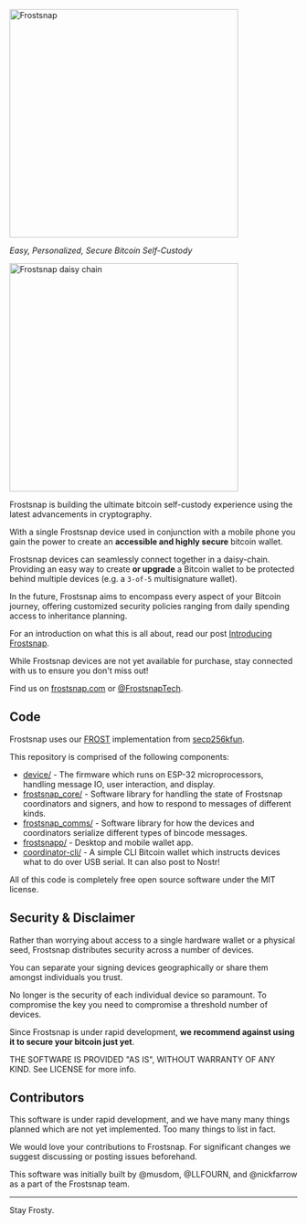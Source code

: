 [<img alt="Frostsnap" src="https://frostsnap.com/frostsnap-logo-boxed.png" width=400>](https://frostsnap.com)

_Easy, Personalized, Secure Bitcoin Self-Custody_

<img alt="Frostsnap daisy chain" src="https://frostsnap.com/frostypede_landscape.png" width=400>

Frostsnap is building the ultimate bitcoin self-custody experience using the latest advancements in cryptography.

With a single Frostsnap device used in conjunction with a mobile phone you gain the power to create an **accessible and highly secure** bitcoin wallet.

Frostsnap devices can seamlessly connect together in a daisy-chain. Providing an easy way to create **or upgrade** a Bitcoin wallet to be protected behind multiple devices (e.g. a `3-of-5` multisignature wallet).

In the future, Frostsnap aims to encompass every aspect of your Bitcoin journey, offering customized security policies ranging from daily spending access to inheritance planning.

For an introduction on what this is all about, read our post [Introducing Frostsnap](https://frostsnap.com/introducing-frostsnap.html).

While Frostsnap devices are not yet available for purchase, stay connected with us to ensure you don't miss out!

Find us on [frostsnap.com](https://frostsnap.com) or [@FrostsnapTech](https://twitter.com/FrostsnapTech).

## Code

Frostsnap uses our [FROST](https://eprint.iacr.org/2020/852.pdf) implementation from [secp256kfun](https://docs.rs/schnorr_fun/latest/schnorr_fun/frost/index.html).

This repository is comprised of the following components:

- [device/](/device/) - The firmware which runs on ESP-32 microprocessors, handling message IO, user interaction, and display.
- [frostsnap_core/](/frostsnap_core/) - Software library for handling the state of Frostsnap coordinators and signers, and how to respond to messages of different kinds.
- [frostsnap_comms/](/frostsnap_comms/) - Software library for how the devices and coordinators serialize different types of bincode messages.
- [frostsnapp/](/frostsnapp/) - Desktop and mobile wallet app.
- [coordinator-cli/](/coordinator-cli/) - A simple CLI Bitcoin wallet which instructs devices what to do over USB serial. It can also post to Nostr!

All of this code is completely free open source software under the MIT license.

## Security & Disclaimer

Rather than worrying about access to a single hardware wallet or a physical seed, Frostsnap distributes security across a number of devices.

You can separate your signing devices geographically or share them amongst individuals you trust.

No longer is the security of each individual device so paramount. To compromise the key you need to compromise a threshold number of devices.

Since Frostsnap is under rapid development, **we recommend against using it to secure your bitcoin just yet**.

THE SOFTWARE IS PROVIDED "AS IS", WITHOUT WARRANTY OF ANY KIND. See LICENSE for more info.

## Contributors

This software is under rapid development, and we have many many things planned which are not yet implemented. Too many things to list in fact.

We would love your contributions to Frostsnap. For significant changes we suggest discussing or posting issues beforehand.

This software was initially built by @musdom, @LLFOURN, and @nickfarrow as a part of the Frostsnap team.

---

Stay Frosty.
